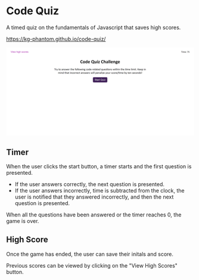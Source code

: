 # Code Quiz
A timed quiz on the fundamentals of Javascript that saves high scores.

https://kg-phantom.github.io/code-quiz/

<img src="./assets/images/code-quiz-screenshot.PNG" />

## Timer
When the user clicks the start button, a timer starts and the first question is presented.
- If the user answers correctly, the next question is presented.
- If the user answers incorrectly, time is subtracted from the clock, the user is notified that they answered incorrectly, and then the next question is presented.

When all the questions have been answered or the timer reaches 0, the game is over.

## High Score
Once the game has ended, the user can save their initals and score.

Previous scores can be viewed by clicking on the "View High Scores" button.